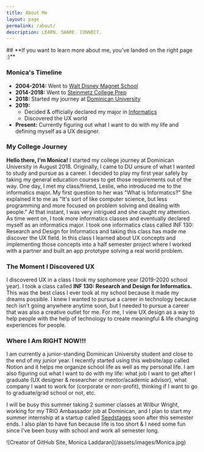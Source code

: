 ```yaml
---
title: About Me
layout: page
permalink: /about/
description: LEARN. SHARE. CONNECT.
---
```

<div class="content-left" markdown="1">
## **If you want to learn more about me, you've landed on the right page :)**

### **Monica's Timeline**
- **2004-2014:**  Went to [Walt Disney Magnet School](https://www.youtube.com/watch?v=7qzqQhKmHCA&t=55s)
- **2014-2018:** Went to [Steinmetz College Prep](https://www.youtube.com/watch?v=0kfHu9Yb-sU)
- **2018:** Started my journey at [Dominican University](https://www.youtube.com/watch?v=bVEG-zOKeJU)
- **2019:**
  - Decided & officially declared my major in [Informatics](https://www.dom.edu/academics/majors-programs/informatics)
  - Discovered the UX world
- **Present:** Currently figuring out what I want to do with my life and defining myself as a UX designer.

### **My College Journey**
**Hello there, I'm Monica!** I started my college journey at Dominican University in August 2018. Originally, I came to DU unsure of what I wanted to study and pursue as a career. I decided to play my first year safely by taking my general education courses to get those requirements out of the way. One day, I met my class/friend, Leslie, who introduced me to the informatics major. My first question to her was "What is Informatics?" She explained it to me as "It's sort of like computer science, but less programming and more focused on problem solving and dealing with people." At that instant, I was very intrigued and she caught my attention. As time went on, I took more informatics classes and eventually declared myself as an informatics major. I took one informatics class called INF 130: Research and Design for Informatics and taking this class has made me discover the UX field. In this class I learned about UX concepts and implementing those concepts into a half semester project where I worked with a partner and built an app prototype solving a real world problem.

### **The Moment I Discovered UX**
I discovered UX in a class I took my sophomore year (2019-2020 school year). I took a class called **INF 130: Research and Design for Informatics.** This was the best class I ever took at my school because it made my dreams possible. I knew I wanted to pursue a career in technology because tech isn't going anywhere anytime soon, but I needed to pursue a career that was also a creative outlet for me. For me, I view UX design as a way to help people with the help of technology to create meaningful & life changing experiences for people.

### **Where I Am RIGHT NOW!!!**
I am currently a junior-standing Dominican University student and close to the end of my junior year. I recently started using this website/app called Notion and it helps me organize school life as well as my personal life. I am also figuring out what I want to do with my life: what job I want to get after I graduate (UX designer & researcher or mentor/academic advisor), what company I want to work for (corporate or non-profit), thinking if I want to go to graduate/grad school or not, etc.

I will be busy this summer taking 2 summer classes at Wilbur Wright, working for my TRIO Ambassador job at Dominican, and I plan to start my summer internship at a startup called [Seedstages](https://seedstages.com/) soon after this semester ends. I also plan to have fun because life is too short & I need some fun since I’ve been busy with school and work all semester long.

</div>
<div class="img-right" markdown="1">
![Creator of GitHub Site, Monica Laddaran](/assets/images/Monica.jpg)
</div>
<div class="clearfix"></div>
